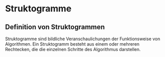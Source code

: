 # Struktogramme

## Definition von Struktogrammen

Struktogramme sind bildliche Veranschaulichungen der Funktionsweise von Algorithmen.
Ein Struktogramm besteht aus einem oder mehreren Rechtecken, die die einzelnen Schritte des Algorithmus darstellen.